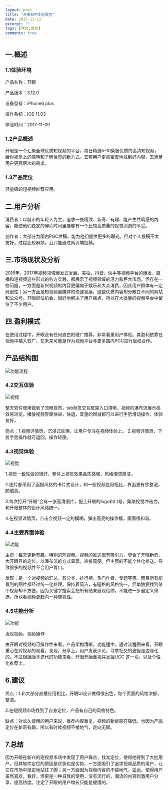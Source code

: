 ```yaml
---
layout: post
title: "开眼APP体验报告"
date: 2017-11-12
excerpt: ""
tags: [博文,体验]
comments: true
---
```


## 一.概述

### 1.1体验环境

产品名称：开眼

产品版本：3.12.0

设备型号：iPhone6 plus

操作系统：iOS 11.03

体验时间：2017-11-09

### 1.2产品概述

开眼是一个汇聚全球优质短视频的平台，每日精选5-10条极优质的高清短视频，给你视觉上的惊艳和了解世界的新方式。去帮用户更高密度地找到好内容，去满足用户更高层次的需求。

### 1.3产品定位

轻量级的短视频推荐应用。

## 二.用户分析

消费者：以城市的年轻人为主，追求一些精致、新奇、有趣、能产生共鸣感的内容，能使他们稳定的碎片时间里能够有一个比较高质量的视觉消费的享受。

创作者：大部分为国内PGC供稿，能为他们提供更多的曝光。但对个人投稿不太友好，过程比较麻烦，且只能通过网页端投稿。

## 三.市场现状及分析

2016年，2017年视频领域爆发式发展，美拍，抖音，快手等视频平台的爆发，直播和短视频这些形式的各方实践，都展示了视频领域的活力和巨大市场。但存在一些问题，一方面是新兴视频的内容更偏向于娱乐和大众消费，因此用户群体有一定局限性；另一方面是短视频自媒体的快速发展，这些优质内容却分散在不同的网站和公众号。开眼抓住机会，很好地解决了用户痛点，所以在大批量的视频平台中留住了不少用户。

## 四.盈利模式

在使用过程中，开眼没有任何直白的硬广推荐，非常看重用户体验。其盈利依靠在视频中植入软广，在未来可能是作为视频平台与更多国内PGC进行版权合作。

## 产品结构图

![功能流程](../assets/img/post-img/产品体验/开眼/功能流程.jpg)

### 4.2交互体验

![视频](../assets/img/post-img/产品体验/开眼/视频.jpg)

整天软件使用做到了流畅自然，tab标签交互框架入口清晰，视频的瀑布流展示高效易浏览。播放视频界面快进，快退，音量的增减都可以进行手势滑动操作，体验友好。

亮点：1.视频详情页，沉浸式处理，让用户专注在视频体验上。
2.视频详情页，下拉手势操作就可退回，操作轻便。

### 4.3视觉体验

![视觉](../assets/img/post-img/产品体验/开眼/视觉.jpg)

1.视觉一致性做的很好，整体上视觉效果品质感强，风格潮流简洁。

2.图片都采用了画报风格的卡片式设计，和一般视频应用相比，界面更有序整洁，颜值高。

3.每次打开“开眼”会有一张高清图片，配上开眼的logo和口号，集聚视觉冲击力，和开眼整体的设计风格统一。

4.在视频详情页，点击会视频一定的模糊，弹出高亮的操作框，画面很和谐。

### 4.4主要界面体验

![功能](../assets/img/post-img/产品体验/开眼/功能.jpg)

主页：每天更新有趣，特别的短视频。视频的推送很有吸引力，契合了开眼新奇，大开眼界的定位。以瀑布流的方式呈现，直接简便。但主页的不能个性化推送，导致很多的视频并不合用户胃口。

发现：是一个对视频的汇总，有分类，排行榜，热门作者，专题等等。而且所有能看到的图片都经过统一化处理，保持着简洁，有逼格的风格统一。但单独要找到某个视频却不方便，因为关键字搜索会把所有结果展现给你，不能进一步自定义筛选，所以看视频更趋向一种随机性。

### 4.5功能分析

![功能](../assets/img/post-img/产品体验/开眼/功能.jpg)

发现视频，视频操作

由开眼对视频的可操作性来看，产品架构清晰，功能适中。通过流程图来看，开眼重心在对视频的观看，发现，分享上，用户发表评论，寻求社交的途径是边缘化的。不过根据版本迭代的功能来看，开眼开始重视并发掘UGC 这一块，以及个性化推荐上。

## 6.建议

优点：1.和大部分直播应用相比，开眼UI设计做得很出色，每个页面的风格浓郁，整洁。

2.在短视频市场找到了自身定位，产品有自己的风格特色。

缺点：对长久使用的用户来说，推荐内容重复，视频的新鲜感在降低。也因为产品定位在新奇有趣，所以有时候视频不接地气，走向无聊。

## 7.总结

因为开眼在新兴的短视频市场中发现了用户痛点，找准定位，使得他得到了大批用户。但其软件定位的原因是优势也是劣势，一方面吸引了追求视频品质的用户，让它在市场中坚定地站住了脚；另一方面因为视频内容的不接地气，遥远，使得用户虽然喜欢，看好，但更是一种自我的使用，没有流行的，潮流的内容刺激用户分享，提高热度。注定了开眼的用户增长只能是缓慢的。




